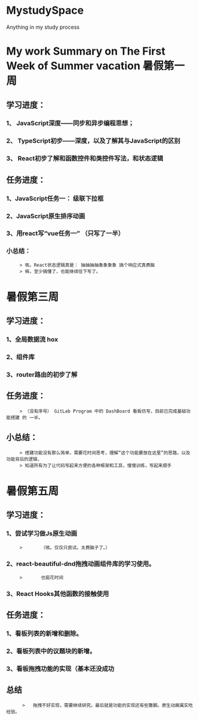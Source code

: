 # MystudySpace
Anything in my study process


# My work Summary on The First Week of Summer vacation 暑假第一周
##    学习进度：
###       1、 JavaScript深度——同步和异步编程思想；
###       2、 TypeScript初步——深度，以及了解其与JavaScript的区别
###       3、 React初步了解和函数控件和类控件写法，和状态逻辑
##    任务进度：
###       1、JavaScript任务一： 级联下拉框
###       2、JavaScript原生排序动画
###       3、用react写“vue任务一” （只写了一半）
### 小总结：
         > 咳。React状态逻辑真是： 抽抽抽抽象象象象 搞个响应式真费脑
         > 嘛，至少搞懂了，也能继续往下写了。
#    暑假第三周
##   学习进度：
###         1、全局数据流 hox 
###         2、组件库
###         3、router路由的初步了解
##   任务进度：
         > （没有序号） GitLab Program 中的 DashBoard 看板仿写，目前已完成基础功能搭建 的 一半。
##   小总结：
         > 搭建功能没有那么简单，需要花时间思考，理解“这个功能要放在这里”的思路，以及功能背后的逻辑，
         > 知道所有为了让代码写起来方便的各种框架和工具，慢慢训练，写起来顺手
#    暑假第五周
##      学习进度：
###         1、尝试学习做Js原生动画
         >       （咳。仅仅只尝试。太费脑子了。）
###         2、react-beautiful-dnd拖拽动画组件库的学习使用。
         >       也挺花时间
###         3、React Hooks其他函数的接触使用
##      任务进度：
###         1、看板列表的新增和删除。
###         2、看板列表中的议题块的新增。
###         3、看板拖拽功能的实现（基本还没成功
##      总结
          >   拖拽不好实现，需要继续研究。最后就是功能的实现还有些蹩脚。原生动画属实吃经验。

